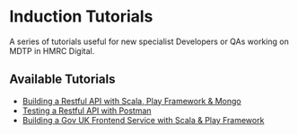 # Induction Tutorials
A series of tutorials useful for new specialist Developers or QAs working on MDTP in HMRC Digital.

## Available Tutorials
* [Building a Restful API with Scala, Play Framework & Mongo](Building-A-RESTful-API-With-Scala-Play/README.md)
* [Testing a Restful API with Postman](Testing-A-RESTful-API-With-Postman/README.md)
* [Building a Gov UK Frontend Service with Scala & Play Framework](Building-A-GovUk-Frontend-Service/README.md)
